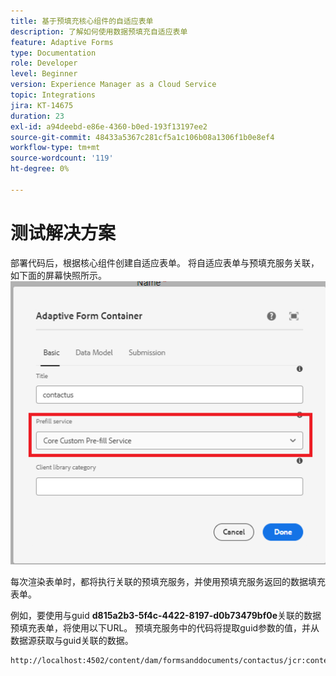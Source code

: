 ```yaml
---
title: 基于预填充核心组件的自适应表单
description: 了解如何使用数据预填充自适应表单
feature: Adaptive Forms
type: Documentation
role: Developer
level: Beginner
version: Experience Manager as a Cloud Service
topic: Integrations
jira: KT-14675
duration: 23
exl-id: a94deebd-e86e-4360-b0ed-193f13197ee2
source-git-commit: 48433a5367c281cf5a1c106b08a1306f1b0e8ef4
workflow-type: tm+mt
source-wordcount: '119'
ht-degree: 0%

---
```


# 测试解决方案

部署代码后，根据核心组件创建自适应表单。 将自适应表单与预填充服务关联，如下面的屏幕快照所示。
![预填充服务](assets/pre-fill-service.png)

每次渲染表单时，都将执行关联的预填充服务，并使用预填充服务返回的数据填充表单。

例如，要使用与guid **d815a2b3-5f4c-4422-8197-d0b73479bf0e**&#x200B;关联的数据预填充表单，将使用以下URL。
预填充服务中的代码将提取guid参数的值，并从数据源获取与guid关联的数据。

```html
http://localhost:4502/content/dam/formsanddocuments/contactus/jcr:content?wcmmode=disabled&guid=d815a2b3-5f4c-4422-8197-d0b73479bf0e
```
